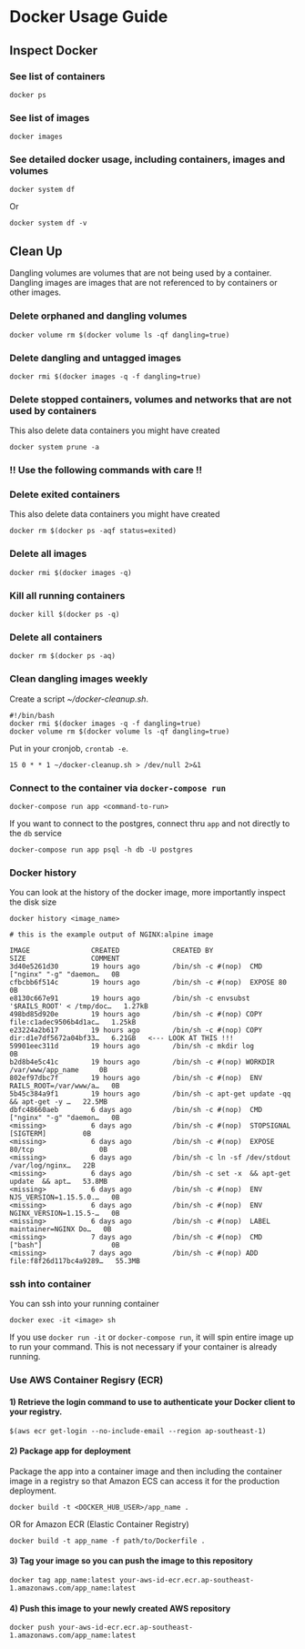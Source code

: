 # Docker Usage Guide


## Inspect Docker

### See list of containers

```
docker ps
```

### See list of images

```
docker images
```

### See detailed docker usage, including containers, images and volumes

```
docker system df
```

Or

```
docker system df -v
```

## Clean Up

Dangling volumes are volumes that are not being used by a container. Dangling images are images that are not referenced
to by containers or other images.

### Delete orphaned and dangling volumes

```
docker volume rm $(docker volume ls -qf dangling=true)
```


### Delete dangling  and untagged images

```
docker rmi $(docker images -q -f dangling=true)
```

### Delete stopped containers, volumes and networks that are not used by containers
This also delete data containers you might have created
```
docker system prune -a
```

### !! Use the following commands with care !!

### Delete exited containers

This also delete data containers you might have created
```
docker rm $(docker ps -aqf status=exited)
```

### Delete all images

```
docker rmi $(docker images -q)
```

### Kill all running containers

```
docker kill $(docker ps -q)
```

### Delete all containers

```
docker rm $(docker ps -aq)
```

### Clean dangling images weekly

Create a script _~/docker-cleanup.sh_.
```
#!/bin/bash
docker rmi $(docker images -q -f dangling=true)
docker volume rm $(docker volume ls -qf dangling=true)
```
Put in your cronjob, `crontab -e`.

```
15 0 * * 1 ~/docker-cleanup.sh > /dev/null 2>&1
```

### Connect to the container via `docker-compose run`

```
docker-compose run app <command-to-run>
```

If you want to connect to the postgres, connect thru `app` and not directly to the `db` service

```
docker-compose run app psql -h db -U postgres
```

### Docker history
You can look at the history of the docker image, more importantly inspect the disk size

```
docker history <image_name>

# this is the example output of NGINX:alpine image

IMAGE               CREATED             CREATED BY                                      SIZE                COMMENT
3d40e5261d30        19 hours ago        /bin/sh -c #(nop)  CMD ["nginx" "-g" "daemon…   0B
cfbcbb6f514c        19 hours ago        /bin/sh -c #(nop)  EXPOSE 80                    0B
e8130c667e91        19 hours ago        /bin/sh -c envsubst '$RAILS_ROOT' < /tmp/doc…   1.27kB
498bd85d920e        19 hours ago        /bin/sh -c #(nop) COPY file:c1adec9506b4d1ac…   1.25kB
e23224a2b617        19 hours ago        /bin/sh -c #(nop) COPY dir:d1e7df5672a04bf33…   6.21GB   <--- LOOK AT THIS !!!
59901eec311d        19 hours ago        /bin/sh -c mkdir log                            0B
b2d8b4e5c41c        19 hours ago        /bin/sh -c #(nop) WORKDIR /var/www/app_name     0B
802ef97dbc7f        19 hours ago        /bin/sh -c #(nop)  ENV RAILS_ROOT=/var/www/a…   0B
5b45c384a9f1        19 hours ago        /bin/sh -c apt-get update -qq && apt-get -y …   22.5MB
dbfc48660aeb        6 days ago          /bin/sh -c #(nop)  CMD ["nginx" "-g" "daemon…   0B
<missing>           6 days ago          /bin/sh -c #(nop)  STOPSIGNAL [SIGTERM]         0B
<missing>           6 days ago          /bin/sh -c #(nop)  EXPOSE 80/tcp                0B
<missing>           6 days ago          /bin/sh -c ln -sf /dev/stdout /var/log/nginx…   22B
<missing>           6 days ago          /bin/sh -c set -x  && apt-get update  && apt…   53.8MB
<missing>           6 days ago          /bin/sh -c #(nop)  ENV NJS_VERSION=1.15.5.0.…   0B
<missing>           6 days ago          /bin/sh -c #(nop)  ENV NGINX_VERSION=1.15.5-…   0B
<missing>           6 days ago          /bin/sh -c #(nop)  LABEL maintainer=NGINX Do…   0B
<missing>           7 days ago          /bin/sh -c #(nop)  CMD ["bash"]                 0B
<missing>           7 days ago          /bin/sh -c #(nop) ADD file:f8f26d117bc4a9289…   55.3MB
```

### ssh into container

You can ssh into your running container

```
docker exec -it <image> sh
```

If you use `docker run -it` or `docker-compose run`, it will spin entire image up to run your command.
This is not necessary if your container is already running.


### Use AWS Container Regisry (ECR)

#### 1) Retrieve the login command to use to authenticate your Docker client to your registry.

```
$(aws ecr get-login --no-include-email --region ap-southeast-1)
```

#### 2) Package app for deployment

Package the app into a container image and then including the container image in a registry so that Amazon
ECS can access it for the production deployment.

```
docker build -t <DOCKER_HUB_USER>/app_name .
```

OR for Amazon ECR (Elastic Container Registry)

```
docker build -t app_name -f path/to/Dockerfile .
```

#### 3) Tag your image so you can push the image to this repository

```
docker tag app_name:latest your-aws-id-ecr.ecr.ap-southeast-1.amazonaws.com/app_name:latest
```

#### 4) Push this image to your newly created AWS repository

```
docker push your-aws-id-ecr.ecr.ap-southeast-1.amazonaws.com/app_name:latest
```
